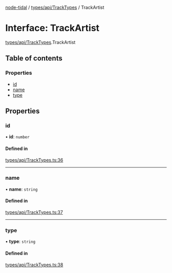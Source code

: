 [node-tidal](../README.md) / [types/api/TrackTypes](../modules/types_api_TrackTypes.md) / TrackArtist

# Interface: TrackArtist

[types/api/TrackTypes](../modules/types_api_TrackTypes.md).TrackArtist

## Table of contents

### Properties

- [id](types_api_TrackTypes.TrackArtist.md#id)
- [name](types_api_TrackTypes.TrackArtist.md#name)
- [type](types_api_TrackTypes.TrackArtist.md#type)

## Properties

### id

• **id**: `number`

#### Defined in

[types/api/TrackTypes.ts:36](https://github.com/Mawco/node-tidal/blob/7ca31f3/src/types/api/TrackTypes.ts#L36)

___

### name

• **name**: `string`

#### Defined in

[types/api/TrackTypes.ts:37](https://github.com/Mawco/node-tidal/blob/7ca31f3/src/types/api/TrackTypes.ts#L37)

___

### type

• **type**: `string`

#### Defined in

[types/api/TrackTypes.ts:38](https://github.com/Mawco/node-tidal/blob/7ca31f3/src/types/api/TrackTypes.ts#L38)
